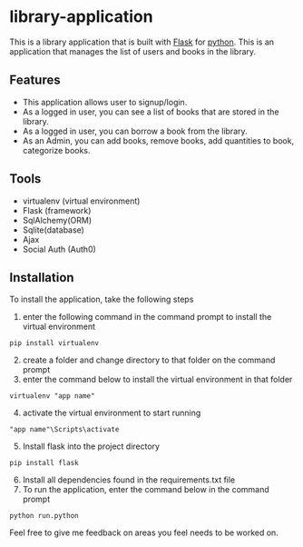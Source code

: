 # library-application

This is a library application that is built with [Flask](http://flask.pocoo.org/) for [python](http://python.org).
This is an application that manages the list of users and books in the library.

## Features
- This application allows user to signup/login. 
- As a logged in user, you can see a list of books that are stored in the library.
- As a logged in user, you can borrow a book from the library.
- As an Admin, you can add books, remove books, add quantities to book, categorize books.

## Tools
- virtualenv (virtual environment)
- Flask (framework)
- SqlAlchemy(ORM)
- Sqlite(database)
- Ajax
- Social Auth (Auth0)

## Installation
To install the application, take the following steps

1. enter the following command in the command prompt to install the virtual environment
```
pip install virtualenv
```
2. create a folder and change directory to that folder on the command prompt
3. enter the command below to install the virtual environment in that folder
```
virtualenv "app name"
```
4. activate the virtual environment to start running
```
"app name"\Scripts\activate
```
5. Install flask into the project directory
```
pip install flask
```
6. Install all dependencies found in the requirements.txt file
7. To run the application, enter the command below in the command prompt
```
python run.python
```

Feel free to give me feedback on areas you feel needs to be worked on.